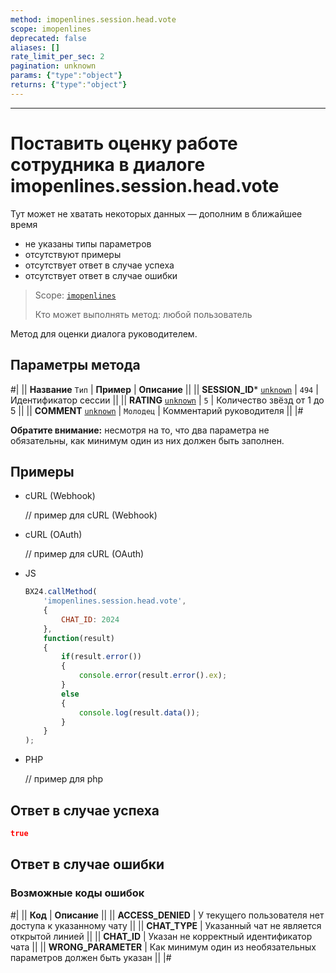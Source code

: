 ```yaml
---
method: imopenlines.session.head.vote
scope: imopenlines
deprecated: false
aliases: []
rate_limit_per_sec: 2
pagination: unknown
params: {"type":"object"}
returns: {"type":"object"}
---
```



---

# Поставить оценку работе сотрудника в диалоге imopenlines.session.head.vote



Тут может не хватать некоторых данных — дополним в ближайшее время







- не указаны типы параметров
- отсутствуют примеры
- отсутствует ответ в случае успеха
- отсутствует ответ в случае ошибки





> Scope: [`imopenlines`](../../../scopes/permissions.md)
>
> Кто может выполнять метод: любой пользователь

Метод для оценки диалога руководителем.

## Параметры метода



#|
|| **Название**
`Тип` | **Пример** | **Описание** ||
|| **SESSION_ID***
[`unknown`](../../../data-types.md) | `494` | Идентификатор сессии ||
|| **RATING**
[`unknown`](../../../data-types.md) | `5` | Количество звёзд от 1 до 5 ||
|| **COMMENT**
[`unknown`](../../../data-types.md) | `Молодец` | Комментарий руководителя ||
|#

**Обратите внимание:** несмотря на то, что два параметра не обязательны, как минимум один из них должен быть заполнен.

## Примеры





- cURL (Webhook)

    // пример для cURL (Webhook)

- cURL (OAuth)

    // пример для cURL (OAuth)

- JS


    ```js
    BX24.callMethod(
        'imopenlines.session.head.vote',
        {
            CHAT_ID: 2024
        },
        function(result)
        {
            if(result.error())
            {
                console.error(result.error().ex);
            }
            else
            {
                console.log(result.data());
            }
        }
    );
    ```

- PHP

    // пример для php



## Ответ в случае успеха

```json
true
```

## Ответ в случае ошибки

### Возможные коды ошибок

#|
|| **Код** | **Описание** ||
|| **ACCESS_DENIED** | У текущего пользователя нет доступа к указанному чату ||
|| **CHAT_TYPE** | Указанный чат не является открытой линией ||
|| **CHAT_ID** | Указан не корректный идентификатор чата ||
|| **WRONG_PARAMETER** | Как минимум один из необязательных параметров должен быть указан ||
|#
